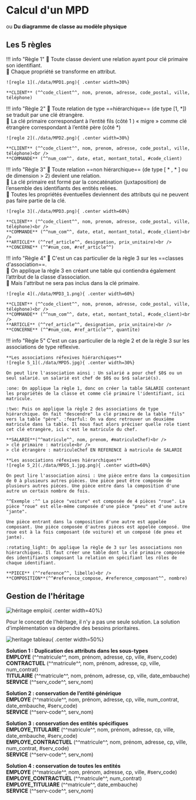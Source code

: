 # Calcul d'un MPD

ou **Du diagramme de classe au modèle physique**

## Les 5 règles

!!! info "Règle 1"
    :small_blue_diamond: Toute classe devient une relation ayant pour clé primaire son identifiant.<br />
    :small_blue_diamond: Chaque propriété se transforme en attribut.

    ![regle 1](./data/MPD1.png){ .center width=30%}

    **CLIENT** (^^code_client^^, nom, prenom, adresse, code_postal, ville, téléphone)


!!! info "Règle 2"
    :small_blue_diamond: Toute relation de type ==hiérarchique== (de type [1, *]) se traduit par une clé étrangère. <br />
    :small_blue_diamond: La clé primaire correspondant à l’entité fils (côté 1 ) « migre » comme clé étrangère correspondant à l’entité père (côté *)

    ![regle 2](./data/MPD2.png){ .center width=30%}

    **CLIENT** (^^code_client^^, nom, prenom, adresse, code_postal, ville, téléphone)<br />
    **COMMANDE** (^^num_com^^, date, etat, montant_total, #code_client)


!!! info "Règle 3"
    :small_blue_diamond: Toute relation ==non hiérarchique== (de type [ * , * ] ou de dimension > 2) devient une relation.<br />
    :small_blue_diamond: La clé primaire est formé par la concaténation (juxtaposition) de l’ensemble des identifiants des entités reliées.<br />
    :small_blue_diamond: Toutes les propriétés éventuelles deviennent des attributs qui ne peuvent pas faire partie de la clé.

    ![regle 3](./data/MPD3.png){ .center width=60%}

    **CLIENT** (^^code_client^^, nom, prenom, adresse, code_postal, ville, téléphone)<br />
    **COMMANDE** (^^num_com^^, date, etat, montant_total, #code_client)<br />
    **ARTICLE** (^^ref_article^^, designation, prix_unitaire)<br />
    **CONCERNE** (^^#num_com, #ref_article^^)


!!! info "Règle 4"
    :small_blue_diamond: C'est un cas particulier de la règle 3 sur les ==classes d'association==.<br />
    :small_blue_diamond: On applique la règle 3 en créant une table qui contiendra également l’attribut de la classe d’association. <br />
    :small_blue_diamond: Mais l'attribut ne sera pas inclus dans la clé primaire.

    ![regle 4](./data/MPD3_1.png){ .center width=60%}

    **CLIENT** (^^code_client^^, nom, prenom, adresse, code_postal, ville, téléphone)<br />
    **COMMANDE** (^^num_com^^, date, etat, montant_total, #code_client)<br />
    **ARTICLE** (^^ref_article^^, designation, prix_unitaire)<br />
    **CONCERNE** (^^#num_com, #ref_article^^, quantite)


!!! info "Règle 5"
    C'est un cas particulier de la règle 2 et de la règle 3 sur les associations de type réflexive.

    **Les associations réfexives hiérarchiques**
    ![regle 5_1](./data/MPD5.jpg){ .center width=30%}

    On peut lire l'association ainsi : Un salarié a pour chef $0$ ou un seul salarié. un salarié est chef de $0$ ou $n$ salarié(s).

    :one: On applique la règle 1, donc on créer la table SALARIE contenant les propriétés de la classe et comme clé primaire l'identifiant, ici matricule.

    :two: Puis on applique la règle 2 des associations de type hiérarchique. On fait "descendre" la clé primaire de la table "fils" vers la table "père". :fearful: On va donc retrouver un deuxième matricule dans la table. Il nous faut alors préciser quelle role tient cet clé etrangère, ici c'est le matricule du chef.

    **SALARIE**(^^matricule^^, nom, prenom, #matriculeChef)<br />
    > clé primaire : matricule<br />
    > clé étrangère : matriculeChef EN REFERENCE à matricule de SALARIE

    **Les associations réfexives hiérarchiques**
    ![regle 5_2](./data/MPD5_1.jpg.png){ .center width=60%}

    On peut lire l'association ainsi : Une pièce entre dans la composition de 0 à plusieurs autres pièces. Une pièce peut être composée de plusieurs autres pièces. Une pièce entre dans la composition d'une autre un certain nombre de fois.

    ^^Exemple :^^ La pièce "voiture" est composée de 4 pièces "roue". La pièce "roue" est elle-même composée d'une pièce "pneu" et d'une autre "jante".

    Une pièce entrant dans la composition d'une autre est appelée composant. Une pièce composée d'autres pièces est appelée composé. Une roue est à la fois composant (de voiture) et un composé (de pneu et jante).

    :rotating_light: On applique la règle de 3 sur les associations non hiérarchiques. Il faut créer une table dont la clé primaire composée des identifiants composant la relation en spécifiant les rôles de chaque identifiant. 

    **PIECE** (^^reference^^, libelle)<br />
    **COMPOSITION**(^^#reference_compose, #reference_composant^^, nombre)  

## Gestion de l'héritage

![héritage emploi](./data/heritage_emploi.png){ .center width=40%}

Pour le concept de l'héritage, il n'y a pas une seule solution. La solution d'implémentation va dépendre des besoins prioritaires.

![heritage tableau](./data/heritage_tableau.png){ .center width=50%}

**Solution 1 : Duplication des attributs dans les sous-types**<br />
**EMPLOYE** (^^matricule^^, nom, prénom, adresse, cp, ville, #serv_code)<br />
**CONTRACTUEL** (^^matricule^^, nom, prénom, adresse, cp, ville, num_contrat)<br />
**TITULAIRE** (^^matricule^^, nom, prénom, adresse, cp, ville, date_embauche)<br />
**SERVICE** (^^serv_code^^, serv_nom)<br />


**Solution 2 : conservation de l’entité générique**<br />
**EMPLOYE** (^^matricule^^, nom, prénom, adresse, cp, ville, num_contrat, date_embauche, #serv_code)<br />
**SERVICE** (^^serv-code^^, serv_nom)<br />


**Solution 3 : conservation des entités spécifiques**<br />
**EMPLOYE_TITULAIRE** (^^matricule^^, nom, prénom, adresse, cp, ville, date_embauche, #serv_code)<br />
**EMPLOYE_CONTRACTUEL** (^^matricule^^, nom, prénom, adresse, cp, ville, num_contrat, #serv_code)<br />
**SERVICE** (^^serv-code^^, serv_nom)


**Solution 4 : conservation de toutes les entités**<br />
**EMPLOYE** (^^matricule^^, nom, prénom, adresse, cp, ville, #serv_code)<br />
**EMPLOYE_CONTRACTUEL** (^^matricule^^, num_contrat)<br />
**EMPLOYE_TITULIARE** (^^matricule^^, date_embauche)<br />
**SERVICE** (^^serv-code^^, serv_nom)


